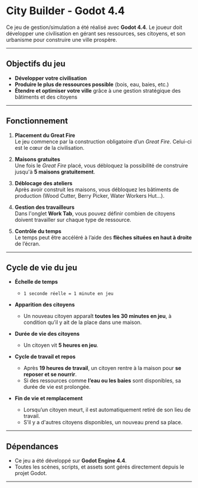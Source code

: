 
# City Builder - Godot 4.4

Ce jeu de gestion/simulation a été réalisé avec **Godot 4.4**. Le joueur doit développer une civilisation en gérant ses ressources, ses citoyens, et son urbanisme pour construire une ville prospère.

---

## Objectifs du jeu

-  **Développer votre civilisation**  
-  **Produire le plus de ressources possible** (bois, eau, baies, etc.)  
-  **Étendre et optimiser votre ville** grâce à une gestion stratégique des bâtiments et des citoyens

---

## Fonctionnement

1. **Placement du Great Fire**  
   Le jeu commence par la construction obligatoire d’un *Great Fire*. Celui-ci est le cœur de la civilisation.

2. **Maisons gratuites**  
   Une fois le *Great Fire* placé, vous débloquez la possibilité de construire jusqu'à **5 maisons gratuitement**.

3. **Déblocage des ateliers**  
   Après avoir construit les maisons, vous débloquez les bâtiments de production (Wood Cutter, Berry Picker, Water Workers Hut...).

4. **Gestion des travailleurs**  
   Dans l'onglet **Work Tab**, vous pouvez définir combien de citoyens doivent travailler sur chaque type de ressource.

5. **Contrôle du temps**  
   Le temps peut être accéléré à l’aide des **flèches situées en haut à droite** de l’écran.

---

## Cycle de vie du jeu

- **Échelle de temps**  
  - `1 seconde réelle = 1 minute en jeu`

- **Apparition des citoyens**  
  - Un nouveau citoyen apparaît **toutes les 30 minutes en jeu**, à condition qu’il y ait de la place dans une maison.

- **Durée de vie des citoyens**  
  - Un citoyen vit **5 heures en jeu**.

- **Cycle de travail et repos**  
  - Après **19 heures de travail**, un citoyen rentre à la maison pour **se reposer et se nourrir**.  
  - Si des ressources comme **l’eau ou les baies** sont disponibles, sa durée de vie est prolongée.

- **Fin de vie et remplacement**  
  - Lorsqu’un citoyen meurt, il est automatiquement retiré de son lieu de travail.  
  - S’il y a d'autres citoyens disponibles, un nouveau prend sa place.

---

## Dépendances

- Ce jeu a été développé sur **Godot Engine 4.4**.
- Toutes les scènes, scripts, et assets sont gérés directement depuis le projet Godot.

---
